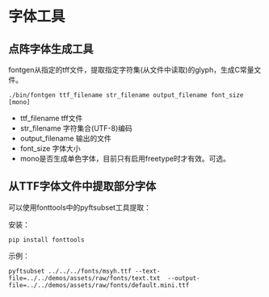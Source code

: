 # 字体工具

## 点阵字体生成工具

fontgen从指定的tff文件，提取指定字符集(从文件中读取)的glyph，生成C常量文件。

```
./bin/fontgen ttf_filename str_filename output_filename font_size [mono]
```

* ttf\_filename tff文件
* str\_filename 字符集合(UTF-8)编码
* output\_filename 输出的文件
* font\_size 字体大小
* mono是否生成单色字体，目前只有启用freetype时才有效。可选。

## 从TTF字体文件中提取部分字体

可以使用fonttools中的pyftsubset工具提取：

安装：
```
pip install fonttools
```

示例：

```
pyftsubset ../../../fonts/msyh.ttf --text-file=../../demos/assets/raw/fonts/text.txt  --output-file=../../demos/assets/raw/fonts/default.mini.ttf
```

